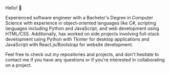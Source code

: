 Hello! 👋 

Experienced software engineer with a Bachelor's Degree in Computer Science with experience in object-oriented languages like C#, scripting languages including Python and JavaScript, and web development using HTML/CSS. Additionally, has worked on side projects involving full-stack development using Python with Tkinter for desktop applications and JavaScript with React.js/Bootstrap for website development.

Feel free to check out my repositories and projects, and don't hesitate to contact me if you have any questions or if you're interested in collaborating on a project.







<!--
**amy6768/amy6768** is a ✨ _special_ ✨ repository because its `README.md` (this file) appears on your GitHub profile.

Here are some ideas to get you started:

- 🔭 I’m currently working on ...
- 🌱 I’m currently learning ...
- 👯 I’m looking to collaborate on ...
- 🤔 I’m looking for help with ...
- 💬 Ask me about ...
- 📫 How to reach me: ...
- 😄 Pronouns: ...
- ⚡ Fun fact: ...
-->
